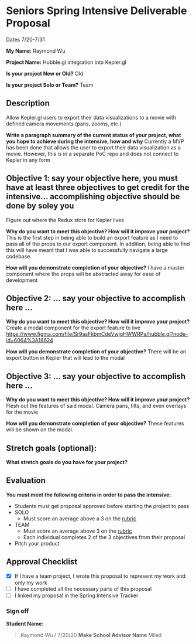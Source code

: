 # Seniors Spring Intensive Deliverable Proposal 

Dates 7/20-7/31

**My Name:**
Raymond Wu

**Project Name:** 
Hubble.gl integration into Kepler.gl

**Is your project New or Old?**
Old

**Is your project Solo or Team?**
Team

## Description
Allow Kepler.gl users to export their data visualizations to a movie with defined camera movements (pans, zooms, etc.)

**Write a paragraph summary of the current status of your project, what you hope to achieve during the intensive, how and why**
Currently a MVP has been done that allows the user to export their data visualization as a movie. However, this is in a separate PoC repo and does not connect to Kepler in any form


## Objective 1: say your objective here, you must have at least three objectives to get credit for the intensive… accomplishing objective should be done by soley you
Figure out where the Redux store for Kepler lives

**Why do you want to meet this objective? How will it improve your project?** 
This is the first step in being able to build an export feature as I need to pass all of the props to our export component. In addition, being able to find this will have meant that I was able to successfully navigate a large codebase.

**How will you demonstrate completion of your objective?** 
I have a master component where the props will be abstracted away for ease of development

## Objective 2: ... say your objective to accomplish here …
**Why do you want to meet this objective? How will it improve your project?** 
Create a modal component for the export feature to live
https://www.figma.com/file/Sr9asFkbmCdeVwjqHWWRPa/hubble.gl?node-id=6064%3A18624

**How will you demonstrate completion of your objective?** 
There will be an export button in Kepler that will lead to the modal

## Objective 3: ... say your objective to accomplish here …
**Why do you want to meet this objective? How will it improve your project?** 
Flesh out the features of said modal. Camera pans, tilts, and even overlays for the movie

**How will you demonstrate completion of your objective?** 
These features will be shown on the modal.

## Stretch goals (optional):

**What stretch goals do you have for your project?**

## Evaluation

**You must meet the following criteria in order to pass the intensive:**

- Students must get proposal approved before starting the project to pass
- SOLO
    - Must score an average above a 3 on the [rubric]
- TEAM
    - Must score an average above 3 on the [rubric]
    - Each individual completes 2 of the 3 objectives from their proposal
- Pitch your product


[rubric]:https://docs.google.com/document/d/1IOQDmohLBEBT-hyr-2vgw1mbZUNsq3fHxVfH0oRmVt0/edit



## Approval Checklist
- [X] If I have a team project, I wrote this proposal to represent my work and only my work
- [ ] I have completed all the necessary parts of this proposal
- [ ] I linked my proposal in the Spring Intensive Tracker

### Sign off

**Student Name:**                
> Raymond Wu / 7/20/20
**Make School Advisor Name**
> Milad